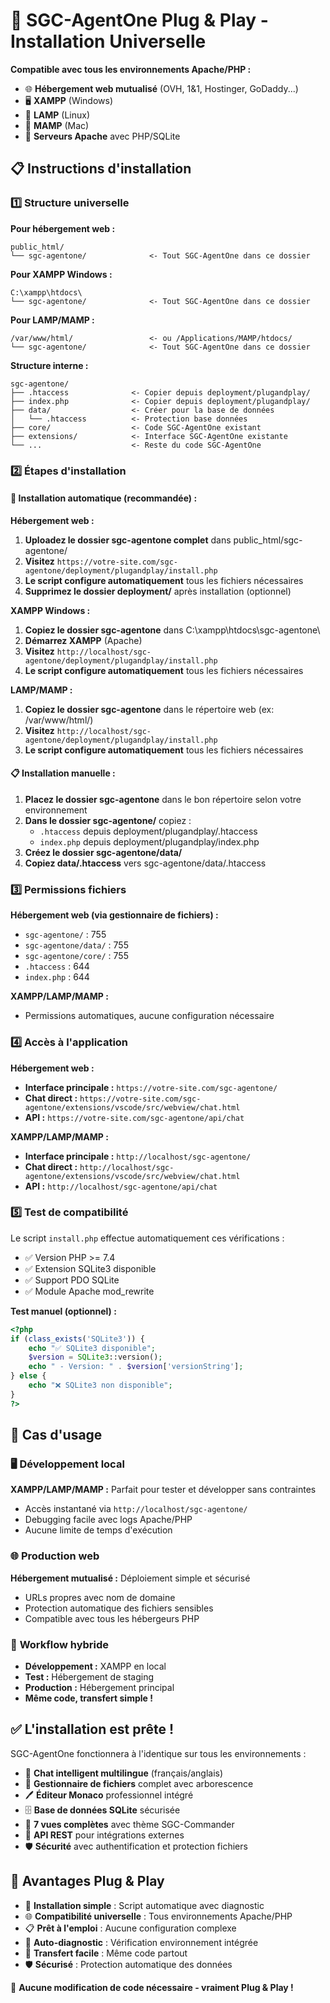 # 🔌 SGC-AgentOne Plug & Play - Installation Universelle

**Compatible avec tous les environnements Apache/PHP :**
- 🌐 **Hébergement web mutualisé** (OVH, 1&1, Hostinger, GoDaddy...)
- 🖥️ **XAMPP** (Windows) 
- 🐧 **LAMP** (Linux)
- 🍎 **MAMP** (Mac)
- 🚀 **Serveurs Apache** avec PHP/SQLite

## 📋 Instructions d'installation

### 1️⃣ Structure universelle

**Pour hébergement web :**
```
public_html/
└── sgc-agentone/              <- Tout SGC-AgentOne dans ce dossier
```

**Pour XAMPP Windows :**
```
C:\xampp\htdocs\
└── sgc-agentone/              <- Tout SGC-AgentOne dans ce dossier
```

**Pour LAMP/MAMP :**
```
/var/www/html/                 <- ou /Applications/MAMP/htdocs/
└── sgc-agentone/              <- Tout SGC-AgentOne dans ce dossier
```

**Structure interne :**
```
sgc-agentone/
├── .htaccess              <- Copier depuis deployment/plugandplay/
├── index.php              <- Copier depuis deployment/plugandplay/
├── data/                  <- Créer pour la base de données
│   └── .htaccess          <- Protection base données
├── core/                  <- Code SGC-AgentOne existant
├── extensions/            <- Interface SGC-AgentOne existante
└── ...                    <- Reste du code SGC-AgentOne
```

### 2️⃣ Étapes d'installation

#### 🤖 **Installation automatique (recommandée)** :

**Hébergement web :**
1. **Uploadez le dossier sgc-agentone complet** dans public_html/sgc-agentone/
2. **Visitez** `https://votre-site.com/sgc-agentone/deployment/plugandplay/install.php`
3. **Le script configure automatiquement** tous les fichiers nécessaires
4. **Supprimez le dossier deployment/** après installation (optionnel)

**XAMPP Windows :**
1. **Copiez le dossier sgc-agentone** dans C:\xampp\htdocs\sgc-agentone\
2. **Démarrez XAMPP** (Apache)
3. **Visitez** `http://localhost/sgc-agentone/deployment/plugandplay/install.php`
4. **Le script configure automatiquement** tous les fichiers nécessaires

**LAMP/MAMP :**
1. **Copiez le dossier sgc-agentone** dans le répertoire web (ex: /var/www/html/)
2. **Visitez** `http://localhost/sgc-agentone/deployment/plugandplay/install.php`
3. **Le script configure automatiquement** tous les fichiers nécessaires

#### 📋 **Installation manuelle** :
1. **Placez le dossier sgc-agentone** dans le bon répertoire selon votre environnement
2. **Dans le dossier sgc-agentone/** copiez :
   - `.htaccess` depuis deployment/plugandplay/.htaccess
   - `index.php` depuis deployment/plugandplay/index.php
3. **Créez le dossier sgc-agentone/data/**
4. **Copiez data/.htaccess** vers sgc-agentone/data/.htaccess

### 3️⃣ Permissions fichiers

**Hébergement web (via gestionnaire de fichiers) :**
- `sgc-agentone/` : 755
- `sgc-agentone/data/` : 755  
- `sgc-agentone/core/` : 755
- `.htaccess` : 644
- `index.php` : 644

**XAMPP/LAMP/MAMP :**
- Permissions automatiques, aucune configuration nécessaire

### 4️⃣ Accès à l'application

**Hébergement web :**
- **Interface principale :** `https://votre-site.com/sgc-agentone/`
- **Chat direct :** `https://votre-site.com/sgc-agentone/extensions/vscode/src/webview/chat.html`
- **API :** `https://votre-site.com/sgc-agentone/api/chat`

**XAMPP/LAMP/MAMP :**
- **Interface principale :** `http://localhost/sgc-agentone/`
- **Chat direct :** `http://localhost/sgc-agentone/extensions/vscode/src/webview/chat.html`
- **API :** `http://localhost/sgc-agentone/api/chat`

### 5️⃣ Test de compatibilité

Le script `install.php` effectue automatiquement ces vérifications :
- ✅ Version PHP >= 7.4
- ✅ Extension SQLite3 disponible
- ✅ Support PDO SQLite
- ✅ Module Apache mod_rewrite

**Test manuel (optionnel) :**
```php
<?php
if (class_exists('SQLite3')) {
    echo "✅ SQLite3 disponible";
    $version = SQLite3::version();
    echo " - Version: " . $version['versionString'];
} else {
    echo "❌ SQLite3 non disponible";
}
?>
```

## 🎯 Cas d'usage

### 🖥️ **Développement local**
**XAMPP/LAMP/MAMP :** Parfait pour tester et développer sans contraintes
- Accès instantané via `http://localhost/sgc-agentone/`
- Debugging facile avec logs Apache/PHP
- Aucune limite de temps d'exécution

### 🌐 **Production web**
**Hébergement mutualisé :** Déploiement simple et sécurisé
- URLs propres avec nom de domaine
- Protection automatique des fichiers sensibles
- Compatible avec tous les hébergeurs PHP

### 🔄 **Workflow hybride**
- **Développement :** XAMPP en local
- **Test :** Hébergement de staging
- **Production :** Hébergement principal
- **Même code, transfert simple !**

## ✅ L'installation est prête !

SGC-AgentOne fonctionnera à l'identique sur tous les environnements :
- 💬 **Chat intelligent multilingue** (français/anglais)
- 📁 **Gestionnaire de fichiers** complet avec arborescence
- 🖊️ **Éditeur Monaco** professionnel intégré
- 🗄️ **Base de données SQLite** sécurisée
- 🎨 **7 vues complètes** avec thème SGC-Commander
- 🔧 **API REST** pour intégrations externes
- 🛡️ **Sécurité** avec authentification et protection fichiers

## 🚀 Avantages Plug & Play

- 🔌 **Installation simple** : Script automatique avec diagnostic
- 🌐 **Compatibilité universelle** : Tous environnements Apache/PHP
- 📋 **Prêt à l'emploi** : Aucune configuration complexe
- 🎯 **Auto-diagnostic** : Vérification environnement intégrée
- 🔄 **Transfert facile** : Même code partout
- 🛡️ **Sécurisé** : Protection automatique des données

🎯 **Aucune modification de code nécessaire - vraiment Plug & Play !**